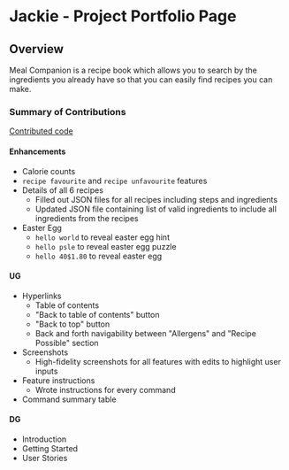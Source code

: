 <link type="text/css" rel="stylesheet" href="docs/main.css" />

# Jackie - Project Portfolio Page

## Overview
Meal Companion is a recipe book which allows you to search by the ingredients you already have so that you can easily find recipes you can make.

### Summary of Contributions

[Contributed code](https://nus-cs2113-ay2223s2.github.io/tp-dashboard/?search=Jjzeng123&sort=groupTitle&sortWithin=title&timeframe=commit&mergegroup=&groupSelect=groupByRepos&breakdown=true&checkedFileTypes=docs~functional-code~test-code~other&since=2023-02-17&tabOpen=true&tabType=authorship&zFR=false&tabAuthor=Jjzeng123&tabRepo=AY2223S2-CS2113T-T09-3%2Ftp%5Bmaster%5D&authorshipIsMergeGroup=false&authorshipFileTypes=docs~functional-code~test-code~other&authorshipIsBinaryFileTypeChecked=false&authorshipIsIgnoredFilesChecked=false)  

#### Enhancements
- Calorie counts
- `recipe favourite` and `recipe unfavourite` features
- Details of all 6 recipes
    - Filled out JSON files for all recipes including steps and ingredients
    - Updated JSON file containing list of valid ingredients to include all ingredients from the recipes
- Easter Egg
    - `hello world` to reveal easter egg hint
    - `hello psle` to reveal easter egg puzzle
    - `hello 40$1.80` to reveal easter egg


#### UG
- Hyperlinks
    - Table of contents
    - "Back to table of contents" button
    - "Back to top" button
    - Back and forth navigability between "Allergens" and "Recipe Possible" section
- Screenshots
    - High-fidelity screenshots for all features with edits to highlight user inputs
- Feature instructions
    - Wrote instructions for every command  
- Command summary table

#### DG
- Introduction
- Getting Started
- User Stories
